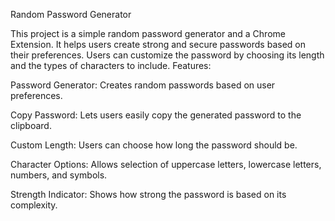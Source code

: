 Random Password Generator

This project is a simple random password generator and a Chrome Extension. It helps users create strong and secure passwords based on their preferences. Users can customize the password by choosing its length and the types of characters to include.
Features:

Password Generator: Creates random passwords based on user preferences.

Copy Password: Lets users easily copy the generated password to the clipboard.

Custom Length: Users can choose how long the password should be.

Character Options: Allows selection of uppercase letters, lowercase letters, numbers, and symbols.

Strength Indicator: Shows how strong the password is based on its complexity.

